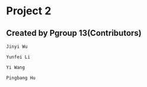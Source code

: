 # Project 2

## Created by Pgroup 13(Contributors)


	Jinyi Wu
	
	Yunfei Li
	
	Yi Wang
	
	Pingbang Hu




